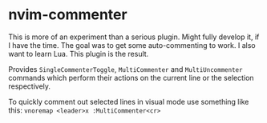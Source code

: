 # nvim-commenter

This is more of an experiment than a serious plugin. Might fully develop it, if I have the time.
The goal was to get some auto-commenting to work. I also want to learn Lua. This plugin is the result.

Provides `SingleCommenterToggle`, `MultiCommenter` and `MultiUncommenter` commands which perform their actions on the current line or the selection respectively.

To quickly comment out selected lines in visual mode use something like this: `vnoremap <leader>x :MultiCommenter<cr>`
